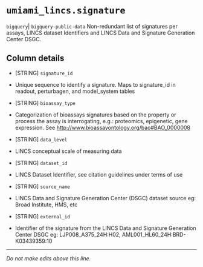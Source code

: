# `umiami_lincs.signature`
`bigquery`| `bigquery-public-data`
Non-redundant list of signatures per assays, LINCS dataset Identifiers and LINCS Data and Signature Generation Center DSGC.

## Column details
* [STRING]    `signature_id`
 - Unique sequence to identify a signature. Maps to signature_id in readout, perturbagen, and model_system tables
* [STRING]    `bioassay_type`
 - Categorization of bioassays signatures based on the property or process the assay is interrogating, e.g.: proteomics, epigenetic, gene expression. See http://www.bioassayontology.org/bao#BAO_0000008
* [STRING]    `data_level`
 - LINCS conceptual scale of measuring data
* [STRING]    `dataset_id`
 - LINCS Dataset Identifier, see citation guidelines under terms of use
* [STRING]    `source_name`
 - LINCS Data and Signature Generation Center (DSGC) dataset source eg: Broad Institute, HMS, etc
* [STRING]    `external_id`
 - Identifier of the signature from the LINCS Data and Signature Generation Center DSGC eg: LJP008_A375_24H:H02, AML001_HL60_24H:BRD-K03439359:10

-------------------------------------------------------------------------------
*Do not make edits above this line.*
